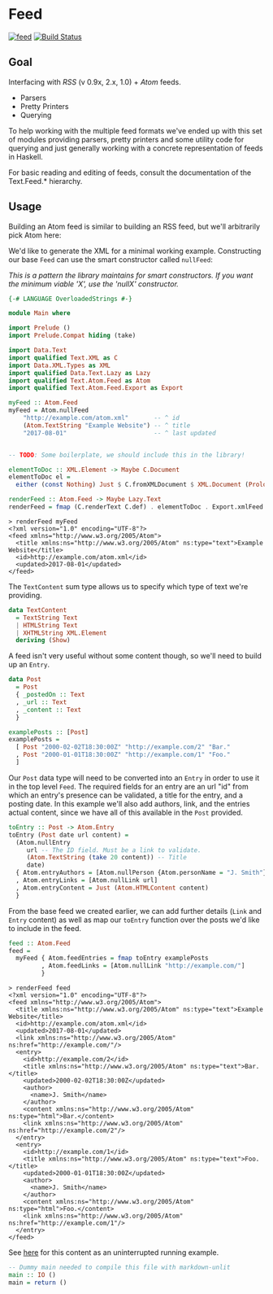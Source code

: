 # Feed

[![feed](https://img.shields.io/hackage/v/feed.svg)](http://hackage.haskell.org/package/feed)
[![Build Status](https://travis-ci.org/bergmark/feed.svg?branch=master)](https://travis-ci.org/bergmark/feed)

## Goal

Interfacing with *RSS* (v 0.9x, 2.x, 1.0) + *Atom* feeds.

- Parsers
- Pretty Printers
- Querying

To help working with the multiple feed formats we've ended up with
this set of modules providing parsers, pretty printers and some utility
code for querying and just generally working with a concrete
representation of feeds in Haskell.

For basic reading and editing of feeds, consult the documentation of
the Text.Feed.* hierarchy.

## Usage

Building an Atom feed is similar to building an RSS feed, but we'll
arbitrarily pick Atom here:

We'd like to generate the XML for a minimal working example.
Constructing our base `Feed` can use the smart constructor called `nullFeed`:

*This is a pattern the library maintains for smart constructors. If you want the
minimum viable 'X', use the 'nullX' constructor.*


```haskell
{-# LANGUAGE OverloadedStrings #-}

module Main where

import Prelude ()
import Prelude.Compat hiding (take)

import Data.Text
import qualified Text.XML as C
import Data.XML.Types as XML
import qualified Data.Text.Lazy as Lazy
import qualified Text.Atom.Feed as Atom
import qualified Text.Atom.Feed.Export as Export

myFeed :: Atom.Feed
myFeed = Atom.nullFeed
    "http://example.com/atom.xml"       -- ^ id
    (Atom.TextString "Example Website") -- ^ title
    "2017-08-01"                        -- ^ last updated
```

```haskell

-- TODO: Some boilerplate, we should include this in the library!

elementToDoc :: XML.Element -> Maybe C.Document
elementToDoc el =
  either (const Nothing) Just $ C.fromXMLDocument $ XML.Document (Prologue [] Nothing []) el []

renderFeed :: Atom.Feed -> Maybe Lazy.Text
renderFeed = fmap (C.renderText C.def) . elementToDoc . Export.xmlFeed
```

```
> renderFeed myFeed
<?xml version="1.0" encoding="UTF-8"?>
<feed xmlns="http://www.w3.org/2005/Atom">
  <title xmlns:ns="http://www.w3.org/2005/Atom" ns:type="text">Example Website</title>
  <id>http://example.com/atom.xml</id>
  <updated>2017-08-01</updated>
</feed>
```

The `TextContent` sum type allows us to specify which type of text we're providing.

```haskell
data TextContent
  = TextString Text
  | HTMLString Text
  | XHTMLString XML.Element
  deriving (Show)
```

A feed isn't very useful without some content though, so we'll need to build up an `Entry`.

```haskell
data Post
  = Post
  { _postedOn :: Text
  , _url :: Text
  , _content :: Text
  }

examplePosts :: [Post]
examplePosts =
  [ Post "2000-02-02T18:30:00Z" "http://example.com/2" "Bar."
  , Post "2000-01-01T18:30:00Z" "http://example.com/1" "Foo."
  ]
```

Our `Post` data type will need to be converted into an `Entry` in order to use it in the top level `Feed`. The required fields for an entry are an url "id" from which an entry's presence can be validated, a title for the entry, and a posting date. In this example we'll also add authors, link, and the entries actual content, since we have all of this available in the `Post` provided.

```haskell
toEntry :: Post -> Atom.Entry
toEntry (Post date url content) =
  (Atom.nullEntry
     url -- The ID field. Must be a link to validate.
     (Atom.TextString (take 20 content)) -- Title
     date)
  { Atom.entryAuthors = [Atom.nullPerson {Atom.personName = "J. Smith"}]
  , Atom.entryLinks = [Atom.nullLink url]
  , Atom.entryContent = Just (Atom.HTMLContent content)
  }
```

From the base feed we created earlier, we can add further details (`Link` and `Entry` content) as well as map our `toEntry` function over the posts we'd like to include in the feed.

```haskell
feed :: Atom.Feed
feed =
  myFeed { Atom.feedEntries = fmap toEntry examplePosts
         , Atom.feedLinks = [Atom.nullLink "http://example.com/"]
         }
```

```
> renderFeed feed
<?xml version="1.0" encoding="UTF-8"?>
<feed xmlns="http://www.w3.org/2005/Atom">
  <title xmlns:ns="http://www.w3.org/2005/Atom" ns:type="text">Example Website</title>
  <id>http://example.com/atom.xml</id>
  <updated>2017-08-01</updated>
  <link xmlns:ns="http://www.w3.org/2005/Atom" ns:href="http://example.com/"/>
  <entry>
    <id>http://example.com/2</id>
    <title xmlns:ns="http://www.w3.org/2005/Atom" ns:type="text">Bar.</title>
    <updated>2000-02-02T18:30:00Z</updated>
    <author>
      <name>J. Smith</name>
    </author>
    <content xmlns:ns="http://www.w3.org/2005/Atom" ns:type="html">Bar.</content>
    <link xmlns:ns="http://www.w3.org/2005/Atom" ns:href="http://example.com/2"/>
  </entry>
  <entry>
    <id>http://example.com/1</id>
    <title xmlns:ns="http://www.w3.org/2005/Atom" ns:type="text">Foo.</title>
    <updated>2000-01-01T18:30:00Z</updated>
    <author>
      <name>J. Smith</name>
    </author>
    <content xmlns:ns="http://www.w3.org/2005/Atom" ns:type="html">Foo.</content>
    <link xmlns:ns="http://www.w3.org/2005/Atom" ns:href="http://example.com/1"/>
  </entry>
</feed>
```
See [here](https://github.com/bergmark/feed/blob/master/tests/Example/CreateAtom.hs) for this content as an uninterrupted running example.

```haskell
-- Dummy main needed to compile this file with markdown-unlit
main :: IO ()
main = return ()
```
